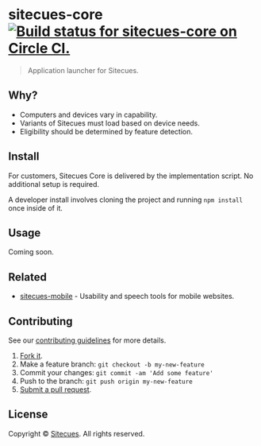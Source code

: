 # sitecues-core [![Build status for sitecues-core on Circle CI.](http://circleci-badges-max.herokuapp.com/img/sitecues/sitecues-core/master?token=acc2259949dc35d324ffff96186e5874a4b1ef4f "Circle Build Status")](https://circleci.com/gh/sitecues/sitecues-core "Sitecues Core Builds")

> Application launcher for Sitecues.

## Why?

 - Computers and devices vary in capability.
 - Variants of Sitecues must load based on device needs.
 - Eligibility should be determined by feature detection.

## Install

For customers, Sitecues Core is delivered by the implementation script. No additional setup is required.

A developer install involves cloning the project and running `npm install` once inside of it.

## Usage

Coming soon.

## Related

 - [sitecues-mobile](https://github.com/sitecues/sitecues-mobile) - Usability and speech tools for mobile websites.

## Contributing

See our [contributing guidelines](https://github.com/sitecues/sitecues-core/blob/master/CONTRIBUTING.md "The guidelines for participating in this project.") for more details.

1. [Fork it](https://github.com/sitecues/sitecues-core/fork).
2. Make a feature branch: `git checkout -b my-new-feature`
3. Commit your changes: `git commit -am 'Add some feature'`
4. Push to the branch: `git push origin my-new-feature`
5. [Submit a pull request](https://github.com/sitecues/sitecues-core/compare "Submit code to this project for review.").

## License

Copyright © [Sitecues](https://sitecues.com "Owner of sitecues-core."). All rights reserved.
